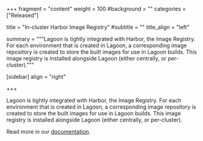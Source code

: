 +++
fragment = "content"
weight = 100
#background = ""
categories = ["Released"]

title = "In-cluster Harbor Image Registry"
#subtitle = ""
title_align = "left"

summary = """Lagoon is tightly integrated with Harbor, the Image Registry. For each environment that is created in Lagoon, a corresponding image repository is created to store the built images for use in Lagoon builds. This image registry is installed alongside Lagoon (either centrally, or per-cluster)."""

[sidebar]
  align = "right"

+++

Lagoon is tightly integrated with Harbor, the Image Registry. For each environment that is created in Lagoon, a corresponding image repository is created to store the built images for use in Lagoon builds. This image registry is installed alongside Lagoon (either centrally, or per-cluster).

Read more in our [documentation](https://docs.lagoon.sh/lagoon/administering-lagoon/using_harbor).
